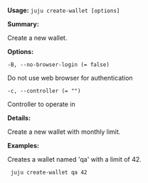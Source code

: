 **Usage:** `juju create-wallet [options]`

**Summary:**

Create a new wallet.

**Options:**

`-B, --no-browser-login (= false)`

Do not use web browser for authentication

`-c, --controller (= "")`

Controller to operate in

**Details:**

Create a new wallet with monthly limit.

**Examples:**

Creates a wallet named 'qa' with a limit of 42.

  ` juju create-wallet qa 42`
